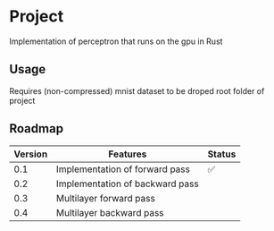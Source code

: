 # Project
Implementation of perceptron that runs on the gpu in Rust

## Usage
Requires (non-compressed) mnist dataset to be droped root folder of project

## Roadmap

Version |             Features            |        Status      |
------- | ------------------------------- | ------------------ |
0.1     | Implementation of forward pass  | :white_check_mark: |
0.2     | Implementation of backward pass |                    |
0.3     | Multilayer forward pass         |                    |
0.4     | Multilayer backward pass        |                    |      
